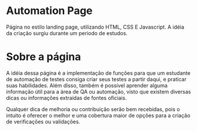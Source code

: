 # Automation Page

Página no estilo landing page, utilizando HTML, CSS E Javascript. 
A idéia da criação surgiu durante um periodo de estudos.

# Sobre a página

A idéia dessa página é a implementação de funções para que um estudante de automação de testes consiga criar seus testes a partir daqui, e praticar suas habilidades. Além disso, também é possível aprender alguma informação útil para a área de QA ou automação, visto que existem diversas dicas ou informações extraidas de fontes oficiais. 

Qualquer dica de melhoria ou contribuição serão bem recebidas, pois o intuito é oferecer o melhor e uma cobertura maior de opções para a criação de verificações ou validações.
